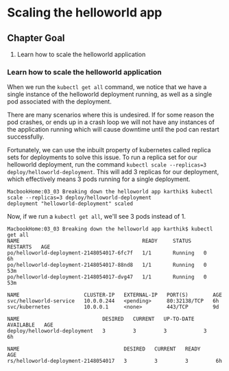 # Scaling the helloworld app

## Chapter Goal
1. Learn how to scale the helloworld application

### Learn how to scale the helloworld application

When we run the `kubectl get all` command, we notice that we have a single instance of the helloworld deployment running, as well as a single pod associated with the deployment.

There are many scenarios where this is undesired. If for some reason the pod crashes, or ends up in a crash loop we will not have any instances of the application running which will cause downtime until the pod can restart successfully.

Fortunately, we can use the inbuilt property of kubernetes called replica sets for deployments to solve this issue. To run a replica set for our helloworld deployment, run the command `kubectl scale --replicas=3 deploy/helloworld-deployment`. This will add 3 replicas for our deployment, which effectively means 3 pods running for a single deployment.

```
MacbookHome:03_03 Breaking down the helloworld app karthik$ kubectl scale --replicas=3 deploy/helloworld-deployment
deployment "helloworld-deployment" scaled
```

Now, if we run a `kubectl get all`, we'll see 3 pods instead of 1.

```
MacbookHome:03_03 Breaking down the helloworld app karthik$ kubectl get all
NAME                                        READY     STATUS    RESTARTS   AGE
po/helloworld-deployment-2148054017-6fc7f   1/1       Running   0          6h
po/helloworld-deployment-2148054017-88nd8   1/1       Running   0          53m
po/helloworld-deployment-2148054017-dvg47   1/1       Running   0          53m

NAME                     CLUSTER-IP   EXTERNAL-IP   PORT(S)        AGE
svc/helloworld-service   10.0.0.244   <pending>     80:32138/TCP   6h
svc/kubernetes           10.0.0.1     <none>        443/TCP        9d

NAME                           DESIRED   CURRENT   UP-TO-DATE   AVAILABLE   AGE
deploy/helloworld-deployment   3         3         3            3           6h

NAME                                  DESIRED   CURRENT   READY     AGE
rs/helloworld-deployment-2148054017   3         3         3         6h
```
